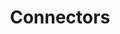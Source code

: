 ---
title: Connectors
description: Fully integrated connectors to help you connect to various platforms and services using the Narrative Connector Framework
image: /img/products/connectors/connector-framework.png
---